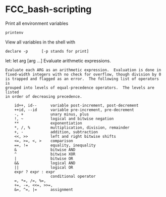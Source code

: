 # FCC_bash-scripting

Print all environment variables
```
printenv
```

View all variables in the shell with 
```
declare -p      [-p stands for print]
```


let: let arg [arg ...]
    Evaluate arithmetic expressions.
    
    Evaluate each ARG as an arithmetic expression.  Evaluation is done in
    fixed-width integers with no check for overflow, though division by 0
    is trapped and flagged as an error.  The following list of operators is
    grouped into levels of equal-precedence operators.  The levels are listed
    in order of decreasing precedence.
    
        id++, id--      variable post-increment, post-decrement
        ++id, --id      variable pre-increment, pre-decrement
        -, +            unary minus, plus
        !, ~            logical and bitwise negation
        **              exponentiation
        *, /, %         multiplication, division, remainder
        +, -            addition, subtraction
        <<, >>          left and right bitwise shifts
        <=, >=, <, >    comparison
        ==, !=          equality, inequality
        &               bitwise AND
        ^               bitwise XOR
        |               bitwise OR
        &&              logical AND
        ||              logical OR
        expr ? expr : expr
                        conditional operator
        =, *=, /=, %=,
        +=, -=, <<=, >>=,
        &=, ^=, |=      assignment
